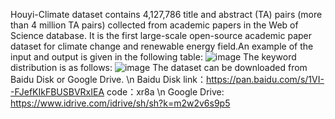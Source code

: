 Houyi-Climate dataset contains 4,127,786 title and abstract (TA) pairs (more than 4 million TA pairs) collected from academic papers in the Web of Science database.
It is the first large-scale open-source academic paper dataset for climate change and renewable energy field.An example of the input and output is given in the following table:
![image](https://github.com/IntelligentEnergyLab/Houyi-Climate/assets/146170820/4edd1bf8-f3a4-4ac5-a382-0e3c19edde70)
The keyword distribution is as follows:
![image](https://github.com/IntelligentEnergyLab/Houyi-Climate/assets/146170820/6c51bd50-544f-412b-b614-d5cf730680d3)
The dataset can be downloaded from Baidu Disk or Google Drive. \n
Baidu Disk link：https://pan.baidu.com/s/1VI--FJefKIkFBUSBVRxIEA code：xr8a \n
Google Drive: https://www.idrive.com/idrive/sh/sh?k=m2w2v6s9p5
